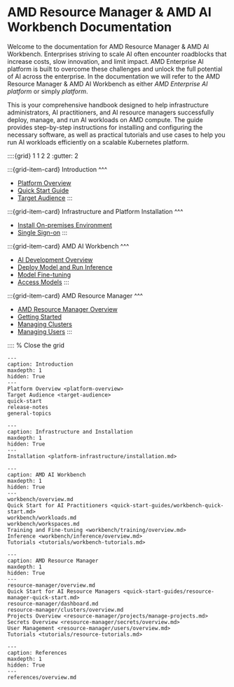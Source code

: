 <!--
Copyright © Advanced Micro Devices, Inc., or its affiliates.

SPDX-License-Identifier: MIT
-->

# AMD Resource Manager & AMD AI Workbench Documentation

Welcome to the documentation for AMD Resource Manager & AMD AI Workbench. Enterprises striving to scale AI often encounter roadblocks that increase costs, slow innovation, and limit impact. AMD Enterprise AI platform is built to overcome these challenges and unlock the full potential of AI across the enterprise. In the documentation we will refer to the AMD Resource Manager & AMD AI Workbench as either *AMD Enterprise AI platform* or simply *platform*.

This is your comprehensive handbook designed to help infrastructure administrators, AI practitioners, and AI resource managers successfully deploy, manage, and run AI workloads on AMD compute. The guide provides step-by-step instructions for installing and configuring the necessary software, as well as practical tutorials and use cases to help you run AI workloads efficiently on a scalable Kubernetes platform.

::::{grid} 1 1 2 2
:gutter: 2

:::{grid-item-card}
Introduction
^^^
- [Platform Overview](./platform-overview/)
- [Quick Start Guide](./quick-start/)
- [Target Audience](./target-audience/)
:::

:::{grid-item-card}
Infrastructure and Platform Installation
^^^
- [Install On-premises Environment](./platform-infrastructure/on-premises-installation/)
- [Single Sign-on](./keycloak/sso/)
:::

:::{grid-item-card}
AMD AI Workbench
^^^
- [AI Development Overview](./workbench/overview/)
- [Deploy Model and Run Inference](./workbench/inference/how-to-deploy-and-inference/)
- [Model Fine-tuning](./workbench/training/fine-tuning/)
- [Access Models](./workbench/training/models/)
:::

:::{grid-item-card}
AMD Resource Manager
^^^
- [AMD Resource Manager Overview](./resource-manager/overview/)
- [Getting Started](./quick-start-guides/resource-manager-quick-start/)
- [Managing Clusters](./resource-manager/clusters/overview/)
- [Managing Users](./resource-manager/users/overview/)
:::

:::: % Close the grid

```{toctree}
---
caption: Introduction
maxdepth: 1
hidden: True
---
Platform Overview <platform-overview>
Target Audience <target-audience>
quick-start
release-notes
general-topics
```

```{toctree}
---
caption: Infrastructure and Installation
maxdepth: 1
hidden: True
---
Installation <platform-infrastructure/installation.md>
```

```{toctree}
---
caption: AMD AI Workbench
maxdepth: 1
hidden: True
---
workbench/overview.md
Quick Start for AI Practitioners <quick-start-guides/workbench-quick-start.md>
workbench/workloads.md
workbench/workspaces.md
Training and Fine-tuning <workbench/training/overview.md>
Inference <workbench/inference/overview.md>
Tutorials <tutorials/workbench-tutorials.md>
```

```{toctree}
---
caption: AMD Resource Manager
maxdepth: 1
hidden: True
---
resource-manager/overview.md
Quick Start for AI Resource Managers <quick-start-guides/resource-manager-quick-start.md>
resource-manager/dashboard.md
resource-manager/clusters/overview.md
Projects Overview <resource-manager/projects/manage-projects.md>
Secrets Overview <resource-manager/secrets/overview.md>
User Management <resource-manager/users/overview.md>
Tutorials <tutorials/resource-tutorials.md>
```

```{toctree}
---
caption: References
maxdepth: 1
hidden: True
---
references/overview.md
```
